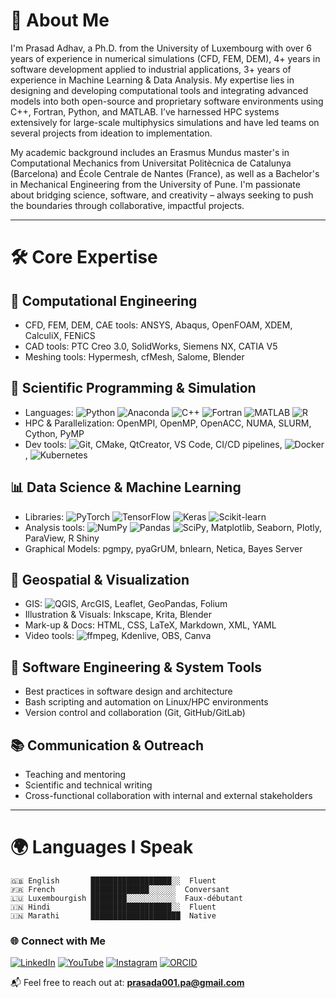 # 👋 About Me

I'm Prasad Adhav, a Ph.D. from the University of Luxembourg with over 6 years of experience in numerical simulations (CFD, FEM, DEM), 4+ years in software development applied to industrial applications, 3+ years of experience in Machine Learning & Data Analysis. My expertise lies in designing and developing computational tools and integrating advanced models into both open-source and proprietary software environments using C++, Fortran, Python, and MATLAB. I’ve harnessed HPC systems extensively for large-scale multiphysics simulations and have led teams on several projects from ideation to implementation.

My academic background includes an Erasmus Mundus master's in Computational Mechanics from Universitat Politècnica de Catalunya (Barcelona) and École Centrale de Nantes (France), as well as a Bachelor's in Mechanical Engineering from the University of Pune. I'm passionate about bridging science, software, and creativity – always seeking to push the boundaries through collaborative, impactful projects.

---

# 🛠️ Core Expertise

## 🧠 Computational Engineering
- CFD, FEM, DEM, CAE tools: ANSYS, Abaqus, OpenFOAM, XDEM, CalculiX, FENiCS
- CAD tools: PTC Creo 3.0, SolidWorks, Siemens NX, CATIA V5
- Meshing tools: Hypermesh, cfMesh, Salome, Blender

## 🧬 Scientific Programming & Simulation
- Languages: ![Python](https://img.shields.io/badge/python-3670A0?style=flat&logo=python&logoColor=ffdd54)
![Anaconda](https://img.shields.io/badge/Anaconda-%2344A833.svg?style=flat&logo=anaconda&logoColor=white)
![C++](https://img.shields.io/badge/C++-00599C?style=flat&logo=c%2B%2B&logoColor=white)
![Fortran](https://img.shields.io/badge/Fortran-734F96?style=flat)
![MATLAB](https://img.shields.io/badge/MATLAB-0076A8?style=flat)
![R](https://img.shields.io/badge/R-276DC3?style=flat&logo=r&logoColor=white)
- HPC & Parallelization: OpenMPI, OpenMP, OpenACC, NUMA, SLURM, Cython, PyMP
- Dev tools: ![Git](https://img.shields.io/badge/Git-F05032?style=flat&logo=git&logoColor=white), CMake, QtCreator, VS Code, CI/CD pipelines, ![Docker](https://img.shields.io/badge/Docker-2496ED?style=flat&logo=docker&logoColor=white), ![Kubernetes](https://img.shields.io/badge/Kubernetes-326CE5?style=flat&logo=kubernetes&logoColor=white)

## 📊 Data Science & Machine Learning
- Libraries: ![PyTorch](https://img.shields.io/badge/PyTorch-EE4C2C?style=flat&logo=pytorch&logoColor=white)
![TensorFlow](https://img.shields.io/badge/TensorFlow-FF6F00?style=flat&logo=tensorflow&logoColor=white)
![Keras](https://img.shields.io/badge/Keras-D00000?style=flat&logo=keras&logoColor=white)
![Scikit-learn](https://img.shields.io/badge/scikit--learn-F7931E?style=flat&logo=scikitlearn&logoColor=white)
- Analysis tools: ![NumPy](https://img.shields.io/badge/NumPy-013243?style=flat&logo=numpy&logoColor=white)
![Pandas](https://img.shields.io/badge/Pandas-150458?style=flat&logo=pandas&logoColor=white)
![SciPy](https://img.shields.io/badge/SciPy-8CAAE6?style=flat&logo=scipy&logoColor=white), Matplotlib, Seaborn, Plotly, ParaView, R Shiny
- Graphical Models: pgmpy, pyaGrUM, bnlearn, Netica, Bayes Server

## 🧭 Geospatial & Visualization
- GIS: ![QGIS](https://img.shields.io/badge/QGIS-589632?style=flat&logo=qgis&logoColor=white), ArcGIS, Leaflet, GeoPandas, Folium
- Illustration & Visuals: Inkscape, Krita, Blender
- Mark-up & Docs: HTML, CSS, LaTeX, Markdown, XML, YAML
- Video tools: ![ffmpeg](https://img.shields.io/badge/FFmpeg-007808?style=flat&logo=ffmpeg&logoColor=white), Kdenlive, OBS, Canva

## 📂 Software Engineering & System Tools
- Best practices in software design and architecture
- Bash scripting and automation on Linux/HPC environments
- Version control and collaboration (Git, GitHub/GitLab)

## 📚 Communication & Outreach
- Teaching and mentoring
- Scientific and technical writing
- Cross-functional collaboration with internal and external stakeholders

---

# 🌍 Languages I Speak

```text
🇬🇧 English       ██████████████████░░  Fluent  
🇫🇷 French        █████████████░░░░░░  Conversant  
🇱🇺 Luxembourgish ████████░░░░░░░░░░░  Faux-débutant  
🇮🇳 Hindi         ██████████████████░░  Fluent  
🇮🇳 Marathi       ████████████████████  Native  
```
### 🌐 Connect with Me

[![LinkedIn](https://img.shields.io/badge/LinkedIn-%230077B5.svg?style=flat&logo=linkedin&logoColor=white)](https://www.linkedin.com/in/psa93/)
[![YouTube](https://img.shields.io/badge/YouTube-FF0000?style=flat&logo=youtube&logoColor=white)](https://www.youtube.com/@prasadadhav93)
[![Instagram](https://img.shields.io/badge/Instagram-%23E4405F.svg?style=flat&logo=Instagram&logoColor=white)](https://www.instagram.com/dory_and_panda/)
[![ORCID](https://img.shields.io/badge/ORCID-A6CE39?style=flat&logo=orcid&logoColor=white)](https://orcid.org/0000-0002-4641-0844)

📬 Feel free to reach out at: **prasada001.pa@gmail.com**
